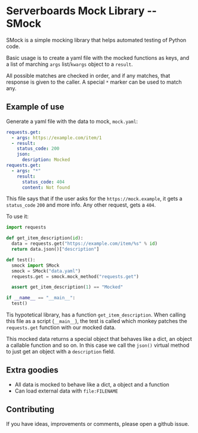# Serverboards Mock Library -- SMock

SMock is a simple mocking library that helps automated testing of Python code.

Basic usage is to create a yaml file with the mocked functions as keys, and a
list of marching `args` list/`kwargs` object to a `result`.

All possible matches are checked in order, and if any matches, that response is
given to the caller. A special `*` marker can be used to match any.

## Example of use

Generate a yaml file with the data to mock, `mock.yaml`:

```yaml
requests.get:
  - args: https://example.com/item/1
  - result:
    status_code: 200
    json:
      desription: Mocked
requests.get:
  - args: "*"
    result:
      status_code: 404
      content: Not found
```

This file says that if the user asks for the `https://mock.example`, it gets a
`status_code` `200` and more info. Any other request, gets a `404`.

To use it:

```python
import requests

def get_item_description(id):
  data = requests.get("https://example.com/item/%s" % id)
  return data.json()["description"]

def test():
  smock import SMock
  smock = SMock("data.yaml")
  requests.get = smock.mock_method("requests.get")

  assert get_item_description(1) == "Mocked"

if __name__ == "__main__":
  test()

```

Tis hypotetical library, has a function `get_item_description`. When calling
this file as a script (`__main__`), the test is called which monkey patches the
`requests.get` function with our mocked data.

This mocked data returns a special object that behaves like a dict, an object a
callable function and so on. In this case we call the `json()` virtual method
to just get an object with a `description` field.

## Extra goodies

* All data is mocked to behave like a dict, a object and a function
* Can load external data with `file:FILENAME`

## Contributing

If you have ideas, improvements or comments, please open a github issue.
